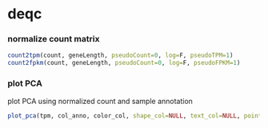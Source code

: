 # deqc

### normalize count matrix
```R
count2tpm(count, geneLength, pseudoCount=0, log=F, pseudoTPM=1)
count2fpkm(count, geneLength, pseudoCount=0, log=F, pseudoFPKM=1)
```


### plot PCA 
plot PCA using normalized count and sample annotation
```R
plot_pca(tpm, col_anno, color_col, shape_col=NULL, text_col=NULL, point_size=5, plot_file="")
```
